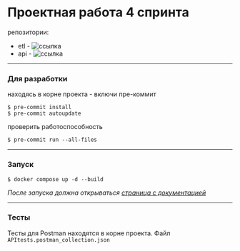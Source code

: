 # Проектная работа 4 спринта

репозитории:

- etl - ![ссылка](https://github.com/sxiixii/s4_etl)
- api - ![ссылка](https://github.com/sxiixii/async_api)
---
### Для разработки
находясь в корне проекта - включи пре-коммит
```commandline
$ pre-commit install
$ pre-commit autoupdate
```
проверить работоспособность 
```commandline
$ pre-commit run --all-files
```
---
### Запуск 
```commandline
$ docker compose up -d --build
```
*После запуска должна открываться [страница с документацией](http://0.0.0.0:8000/api/openapi)*
___
### Тесты
Тесты для Postman находятся в корне проекта. Файл `APItests.postman_collection.json`

